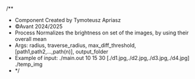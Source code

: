 /**
 *  Component Created by Tymoteusz Apriasz
 *  ©Avant 2024/2025
 *  Process Normalizes the brightness on set of the images, by using their overall mean
 *  Args:  radius, traverse_radius, max_diff_threshold, [path1,path2,...,path(n)], output_folder
 *  Example of input: ./main.out 10 15 30 [./d1.jpg,./d2.jpg,./d3.jpg,./d4.jpg] ./temp_img
 * */